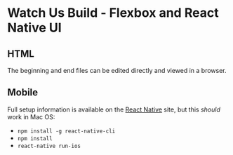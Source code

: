 # Watch Us Build - Flexbox and React Native UI

## HTML
The beginning and end files can be edited directly and viewed in a browser.

## Mobile
Full setup information is available on the [React Native](https://facebook.github.io/react-native/) site, but this *should* work in Mac OS:

- `npm install -g react-native-cli`
- `npm install`
- `react-native run-ios`
